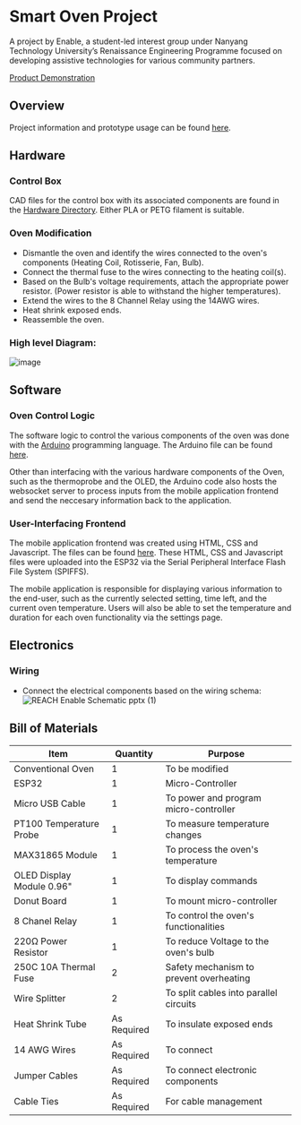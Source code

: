 # Smart Oven Project

A project by Enable, a student-led interest group under Nanyang Technology University’s Renaissance Engineering Programme focused on developing assistive technologies for various community partners.

[Product Demonstration]()
## Overview
Project information and prototype usage can be found [here](https://docs.google.com/document/d/1T6A8cfehCGghUUyGrNWb8jcuDFIxB7nuweHgq2GrgUs/edit?usp=sharing).

## Hardware
### Control Box
CAD files for the control box with its associated components are found in the [Hardware Directory](./Hardware/). Either PLA or PETG filament is suitable.

### Oven Modification
* Dismantle the oven and identify the wires connected to the oven's components (Heating Coil, Rotisserie, Fan, Bulb).
* Connect the thermal fuse to the wires connecting to the heating coil(s).
* Based on the Bulb's voltage requirements, attach the appropriate power resistor. (Power resistor is able to withstand the higher temperatures).
* Extend the wires to the 8 Channel Relay using the 14AWG wires.
* Heat shrink exposed ends.
* Reassemble the oven.

### High level Diagram:

![image](https://user-images.githubusercontent.com/77315991/235966263-edc31077-0570-401a-80f1-38e39e28b3be.png)


## Software
### Oven Control Logic
The software logic to control the various components of the oven was done with the [Arduino](https://www.arduino.cc/) programming language. The Arduino file can be found [here](./webSocket2/webSocket2.ino).

Other than interfacing with the various hardware components of the Oven, such as the thermoprobe and the OLED, the Arduino code also hosts the websocket server to process inputs from the mobile application frontend and send the neccesary information back to the application.

### User-Interfacing Frontend
The mobile application frontend was created using HTML, CSS and Javascript. The files can be found [here](./webSocket2/data/). These HTML, CSS and Javascript files were uploaded into the ESP32 via the Serial Peripheral Interface Flash File System (SPIFFS). 

The mobile application is responsible for displaying various information to the end-user, such as the currently selected setting, time left, and the current oven temperature. Users will also be able to set the temperature and duration for each oven functionality via the settings page.

## Electronics
### Wiring
* Connect the electrical components based on the wiring schema:
![REACH Enable Schematic pptx (1)](https://user-images.githubusercontent.com/77315991/235963603-66be0e25-3e35-4c61-a1a6-95d963be1af5.jpg)

## Bill of Materials
|Item|Quantity|Purpose|
|-|-|-|
|Conventional Oven|1|To be modified||
|ESP32|1|Micro-Controller|
|Micro USB Cable|1|To power and program micro-controller|
|PT100 Temperature Probe|1|To measure temperature changes|
|MAX31865 Module|1|To process the oven's temperature|
|OLED Display Module 0.96" |1|To display commands|
|Donut Board|1|To mount micro-controller|
|8 Chanel Relay|1|To control the oven's functionalities|
|220Ω Power Resistor|1|To reduce Voltage to the oven's bulb|
|250C 10A Thermal Fuse|2|Safety mechanism to prevent overheating|
|Wire Splitter|2|To split cables into parallel circuits|
|Heat Shrink Tube|As Required|To insulate exposed ends|
|14 AWG Wires|As Required|To connect |
|Jumper Cables|As Required|To connect electronic components|
|Cable Ties|As Required|For cable management|

